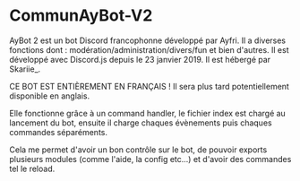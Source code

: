 # CommunAyBot-V2

AyBot 2 est un bot Discord francophonne développé par Ayfri. 
Il a diverses fonctions dont : modération/administration/divers/fun et bien d'autres.
Il est développé avec Discord.js depuis le 23 janvier 2019.
Il est hébergé par Skariie_.

CE BOT EST ENTIÈREMENT EN FRANÇAIS !
Il sera plus tard potentiellement disponible en anglais.

Elle fonctionne grâce à un command handler, le fichier index est chargé au lancement du bot, ensuite il charge chaques évènements puis chaques commandes séparéments.

Cela me permet d'avoir un bon contrôle sur le bot, de pouvoir exports plusieurs modules (comme l'aide, la config etc...) et d'avoir des commandes tel le reload.
